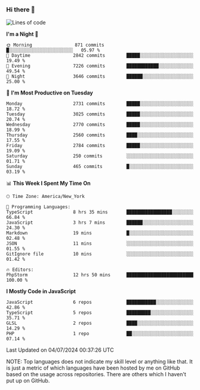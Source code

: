 ### Hi there 👋

<!--
**LynxJinxxy/LynxJinxxy** is a ✨ _special_ ✨ repository because its `README.md` (this file) appears on your GitHub profile.

Here are some ideas to get you started:

- 🔭 I’m currently working on ...
- 🌱 I’m currently learning ...
- 👯 I’m looking to collaborate on ...
- 🤔 I’m looking for help with ...
- 💬 Ask me about ...
- 📫 How to reach me: ...
- 😄 Pronouns: ...
- ⚡ Fun fact: ...
-->

<!--START_SECTION:waka-->
![Lines of code](https://img.shields.io/badge/From%20Hello%20World%20I%27ve%20Written-31.8%20million%20lines%20of%20code-blue)

**I'm a Night 🦉** 

```text
🌞 Morning                871 commits         █░░░░░░░░░░░░░░░░░░░░░░░░   05.97 % 
🌆 Daytime                2842 commits        █████░░░░░░░░░░░░░░░░░░░░   19.49 % 
🌃 Evening                7226 commits        ████████████░░░░░░░░░░░░░   49.54 % 
🌙 Night                  3646 commits        ██████░░░░░░░░░░░░░░░░░░░   25.00 % 
```
📅 **I'm Most Productive on Tuesday** 

```text
Monday                   2731 commits        █████░░░░░░░░░░░░░░░░░░░░   18.72 % 
Tuesday                  3025 commits        █████░░░░░░░░░░░░░░░░░░░░   20.74 % 
Wednesday                2770 commits        █████░░░░░░░░░░░░░░░░░░░░   18.99 % 
Thursday                 2560 commits        ████░░░░░░░░░░░░░░░░░░░░░   17.55 % 
Friday                   2784 commits        █████░░░░░░░░░░░░░░░░░░░░   19.09 % 
Saturday                 250 commits         ░░░░░░░░░░░░░░░░░░░░░░░░░   01.71 % 
Sunday                   465 commits         █░░░░░░░░░░░░░░░░░░░░░░░░   03.19 % 
```


📊 **This Week I Spent My Time On** 

```text
🕑︎ Time Zone: America/New_York

💬 Programming Languages: 
TypeScript               8 hrs 35 mins       █████████████████░░░░░░░░   66.84 % 
JavaScript               3 hrs 7 mins        ██████░░░░░░░░░░░░░░░░░░░   24.30 % 
Markdown                 19 mins             █░░░░░░░░░░░░░░░░░░░░░░░░   02.48 % 
JSON                     11 mins             ░░░░░░░░░░░░░░░░░░░░░░░░░   01.55 % 
GitIgnore file           10 mins             ░░░░░░░░░░░░░░░░░░░░░░░░░   01.42 % 

🔥 Editors: 
PhpStorm                 12 hrs 50 mins      █████████████████████████   100.00 % 
```

**I Mostly Code in JavaScript** 

```text
JavaScript               6 repos             ███████████░░░░░░░░░░░░░░   42.86 % 
TypeScript               5 repos             █████████░░░░░░░░░░░░░░░░   35.71 % 
GLSL                     2 repos             ████░░░░░░░░░░░░░░░░░░░░░   14.29 % 
PHP                      1 repo              ██░░░░░░░░░░░░░░░░░░░░░░░   07.14 % 
```




 Last Updated on 04/07/2024 00:37:26 UTC
<!--END_SECTION:waka-->
NOTE: Top languages does not indicate my skill level or anything like that. It is just a metric of which languages have been hosted by me on GitHub based on the usage across repositories. There are others which I haven't put up on GitHub.
